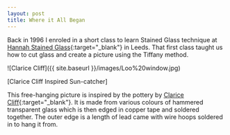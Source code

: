 ```yaml
---
layout: post
title: Where it All Began
---
```


Back in 1996 I enroled in a short class to learn Stained Glass technique at [Hannah Stained Glass](https://www.hannahstainedglass.com/){:target="_blank"} in Leeds. That first class taught us how to cut glass and create a picture using the Tiffany method.

![Clarice Cliff]({{ site.baseurl }}/images/Loo%20window.jpg)

[Clarice Cliff Inspired Sun-catcher]

This free-hanging picture is inspired by the pottery by [Clarice Cliff](https://www.claricecliff.com/home){:target="_blank"}. It is made from various colours of hammered transparent glass which is then edged in copper tape and soldered together. The outer edge is a length of lead came with wire hoops soldered in to hang it from.
